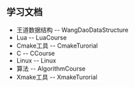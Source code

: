 ## 学习文档
- 王道数据结构 -- WangDaoDataStructure
- Lua -- LuaCourse
- Cmake工具 -- CmakeTurorial
- C -- CCourse
- Linux -- Linux
- 算法 -- AlgorithmCourse
- Xmake工具 -- XmakeTurorial
